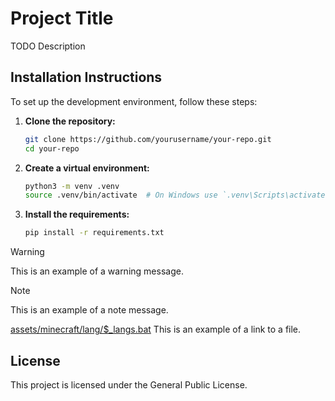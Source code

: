 
# Project Title

TODO Description


## Installation Instructions

To set up the development environment, follow these steps:

1. **Clone the repository:**

   ```bash
   git clone https://github.com/yourusername/your-repo.git
   cd your-repo
   ```

2. **Create a virtual environment:**

   ```bash
   python3 -m venv .venv
   source .venv/bin/activate  # On Windows use `.venv\Scripts\activate`
   ```

3. **Install the requirements:**

   ```bash
   pip install -r requirements.txt
   ```

> [!WARNING]
> This is an example of a warning message.


> [!NOTE]
> This is an example of a note message.

[assets/minecraft/lang/$_langs.bat](https://github.com/Shrimpsnail/Immersive-Interfaces/blob/main/assets/minecraft/lang/%24_langs.bat) This is an example of a link to a file.

## License

This project is licensed under the General Public License.